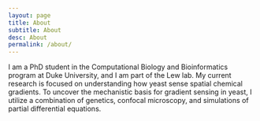 ```yaml
---
layout: page
title: About
subtitle: About
desc: About
permalink: /about/
---
```



 
I am a PhD student in the Computational Biology and Bioinformatics program at Duke University, and I am part of the Lew lab. My current research is focused on understanding how yeast sense spatial chemical gradients. To uncover the mechanistic basis for gradient sensing in yeast, I utilize a combination of genetics, confocal microscopy, and simulations of partial differential equations.
 
 

